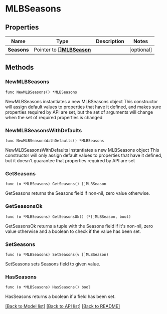 # MLBSeasons

## Properties

Name | Type | Description | Notes
------------ | ------------- | ------------- | -------------
**Seasons** | Pointer to [**[]MLBSeason**](MLBSeason.md) |  | [optional] 

## Methods

### NewMLBSeasons

`func NewMLBSeasons() *MLBSeasons`

NewMLBSeasons instantiates a new MLBSeasons object
This constructor will assign default values to properties that have it defined,
and makes sure properties required by API are set, but the set of arguments
will change when the set of required properties is changed

### NewMLBSeasonsWithDefaults

`func NewMLBSeasonsWithDefaults() *MLBSeasons`

NewMLBSeasonsWithDefaults instantiates a new MLBSeasons object
This constructor will only assign default values to properties that have it defined,
but it doesn't guarantee that properties required by API are set

### GetSeasons

`func (o *MLBSeasons) GetSeasons() []MLBSeason`

GetSeasons returns the Seasons field if non-nil, zero value otherwise.

### GetSeasonsOk

`func (o *MLBSeasons) GetSeasonsOk() (*[]MLBSeason, bool)`

GetSeasonsOk returns a tuple with the Seasons field if it's non-nil, zero value otherwise
and a boolean to check if the value has been set.

### SetSeasons

`func (o *MLBSeasons) SetSeasons(v []MLBSeason)`

SetSeasons sets Seasons field to given value.

### HasSeasons

`func (o *MLBSeasons) HasSeasons() bool`

HasSeasons returns a boolean if a field has been set.


[[Back to Model list]](../README.md#documentation-for-models) [[Back to API list]](../README.md#documentation-for-api-endpoints) [[Back to README]](../README.md)


